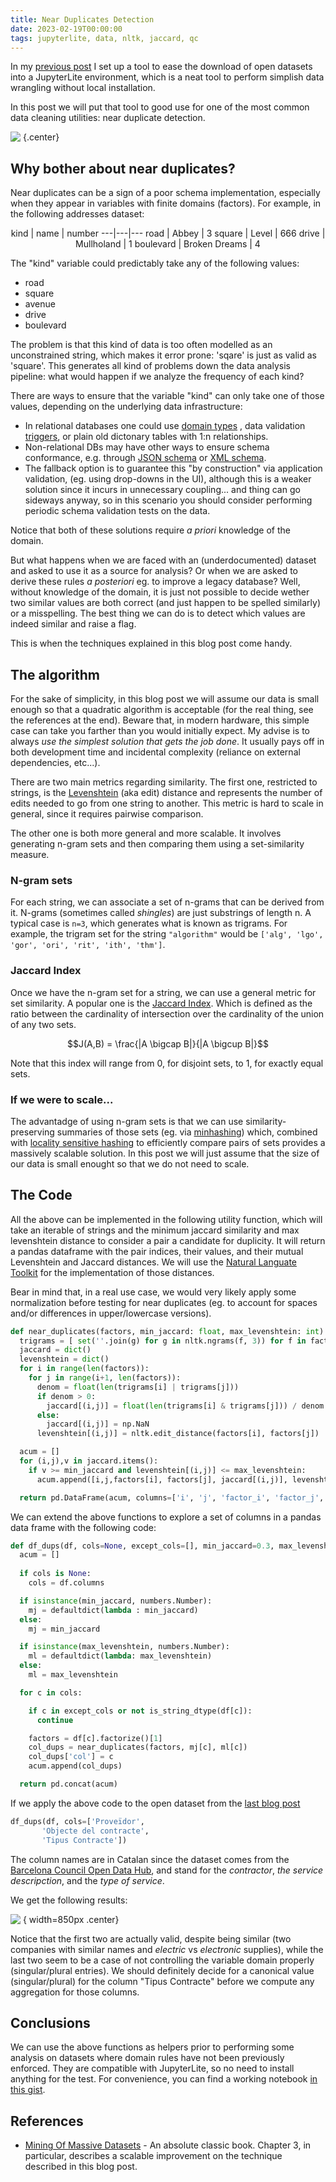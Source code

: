```yaml
---
title: Near Duplicates Detection
date: 2023-02-19T00:00:00
tags: jupyterlite, data, nltk, jaccard, qc
---
```


In my [previous
post](http://jarnaldich.me/blog/2023/01/29/jupyterlite-jsonp.html) I set up a
tool to ease the download of open datasets into a JupyterLite environment, which
is a neat tool to perform simplish data wrangling without local installation.

In this post we will put that tool to good use for one of the most common data
cleaning utilities: near duplicate detection.

![&nbsp;](/images/spiderman_double.png "spiderman double"){.center}

Why bother about near duplicates?
--

Near duplicates can be a sign of a poor schema implementation, especially when
they appear in variables with finite domains (factors). For example, in the
following addresses dataset:

<center>
kind | name | number
---|---|---
road | Abbey | 3
square | Level | 666
drive | Mullholand | 1
boulevard | Broken Dreams | 4
</center>

<p/>

The "kind" variable could predictably take any of the following values:

- road
- square
- avenue
- drive
- boulevard

The problem is that this kind of data is too often modelled as an unconstrained
string, which makes it error prone: 'sqare' is just as valid as 'square'. This
generates all kind of problems down the data analysis pipeline: what would
happen if we analyze the frequency of each kind?

There are ways to ensure that the variable "kind" can only take one of those
values, depending on the underlying data infrastructure:

- In relational databases one could use [domain
  types](https://www.postgresql.org/docs/current/sql-createdomain.html) , data
  validation
  [triggers](https://www.postgresql.org/docs/current/sql-createtrigger.html), or
  plain old dictonary tables with 1:n relationships.
- Non-relational DBs may have other ways to ensure schema conformance, e.g.
  through [JSON
  schema](https://www.mongodb.com/docs/manual/core/schema-validation/specify-json-schema/)
  or [XML schema](http://exist-db.org/exist/apps/doc/validation).
- The fallback option is to guarantee this "by construction" via
  application validation, (eg. using drop-downs in the UI), although this is a
  weaker solution since it incurs in unnecessary coupling... and thing can go
  sideways anyway, so in this scenario you should consider performing periodic
  schema validation tests on the data.

Notice that both of these solutions require _a priori_ knowledge of the domain.

But what happens when we are faced with an (underdocumented) dataset and asked
to use it as a source for analysis? Or when we are asked to derive these rules
_a posteriori_ eg. to improve a legacy database? Well, without knowledge of the
domain, it is just not possible to decide wether two similar values are both
correct (and just happen to be spelled similarly) or a misspelling. The best
thing we can do is to detect which values are indeed similar and raise a flag.

This is when the techniques explained in this blog post come handy.

## The algorithm

For the sake of simplicity, in this blog post we will assume our data is small
enough so that a quadratic algorithm is acceptable (for the real thing, see the
references at the end). Beware that, in modern hardware, this simple case can
take you farther than you would initially expect. My advise is to always *use
the simplest solution that gets the job done*. It usually pays off in both
development time and incidental complexity (reliance on external dependencies,
etc...).

There are two main metrics regarding similarity. The first one, restricted to
strings, is the
[Levenshtein](https://en.wikipedia.org/wiki/Levenshtein_distance) (aka edit)
distance and represents the number of edits needed to go from one string to
another. This metric is hard to scale in general, since it requires pairwise
comparison.

The other one is both more general and more scalable. It involves generating
n-gram sets and then comparing them using a set-similarity measure.

### N-gram sets

For each string, we can associate a set of n-grams that can be derived from it.
N-grams (sometimes called _shingles_) are just substrings of length n. A typical
case is `n=3`, which generates what is known as trigrams. For example, the
trigram set for the string `"algorithm"` would be `['alg', 'lgo', 'gor', 'ori',
'rit', 'ith', 'thm']`. 

### Jaccard Index

Once we have the n-gram set for a string, we can use a general metric for set
similarity. A popular one is the [Jaccard
Index](https://en.wikipedia.org/wiki/Jaccard_index). Which is defined as the
ratio between the cardinality of intersection over the cardinality of the union
of any two sets.

$$J(A,B) = \frac{|A \bigcap B|}{|A \bigcup B|}$$

Note that this index will range from 0, for disjoint sets, to 1, for exactly equal sets.

### If we were to scale...

The advantadge of using n-gram sets is that we can use similarity-preserving
summaries of those sets (eg. via
[minhashing](https://en.wikipedia.org/wiki/MinHash)) which, combined with
[locality sensitive
hashing](https://en.wikipedia.org/wiki/Locality-sensitive_hashing) to
efficiently compare pairs of sets provides a massively scalable solution. In
this post we will just assume that the size of our data is small enought so that
we do not need to scale.

## The Code

All the above can be implemented in the following utility function, which will
take an iterable of strings and the minimum jaccard similarity and max
levenshtein distance to consider a pair a candidate for duplicity. It will
return a pandas dataframe with the pair indices, their values, and their mutual
Levenshtein and Jaccard distances. We will use the [Natural Languate
Toolkit](https://www.nltk.org/) for the implementation of those distances.

Bear in mind that, in a real use case, we would very likely apply some
normalization before testing for near duplicates (eg. to account for spaces
and/or differences in upper/lowercase versions).

```python
def near_duplicates(factors, min_jaccard: float, max_levenshtein: int):
  trigrams = [ set(''.join(g) for g in nltk.ngrams(f, 3)) for f in factors ]
  jaccard = dict()
  levenshtein = dict()
  for i in range(len(factors)):
    for j in range(i+1, len(factors)):
      denom = float(len(trigrams[i] | trigrams[j]))
      if denom > 0:
        jaccard[(i,j)] = float(len(trigrams[i] & trigrams[j])) / denom
      else:
        jaccard[(i,j)] = np.NaN
      levenshtein[(i,j)] = nltk.edit_distance(factors[i], factors[j])

  acum = []
  for (i,j),v in jaccard.items():
    if v >= min_jaccard and levenshtein[(i,j)] <= max_levenshtein: 
      acum.append([i,j,factors[i], factors[j], jaccard[(i,j)], levenshtein[(i,j)]])

  return pd.DataFrame(acum, columns=['i', 'j', 'factor_i', 'factor_j', 'jaccard_ij', 'levenshtein_ij'])
```

We can extend the above functions to explore a set of columns in a pandas data
frame with the following code:

```python
def df_dups(df, cols=None, except_cols=[], min_jaccard=0.3, max_levenshtein=4):
  acum = []
  
  if cols is None:
    cols = df.columns

  if isinstance(min_jaccard, numbers.Number):
    mj = defaultdict(lambda : min_jaccard)
  else:
    mj = min_jaccard

  if isinstance(max_levenshtein, numbers.Number):
    ml = defaultdict(lambda: max_levenshtein)
  else:
    ml = max_levenshtein

  for c in cols:

    if c in except_cols or not is_string_dtype(df[c]):
      continue

    factors = df[c].factorize()[1]
    col_dups = near_duplicates(factors, mj[c], ml[c])
    col_dups['col'] = c
    acum.append(col_dups)

  return pd.concat(acum)
```

If we apply the above code to the open dataset from the [last blog
post](http://jarnaldich.me/blog/2023/01/29/jupyterlite-jsonp.html)

```python
df_dups(df, cols=['Proveïdor',
       'Objecte del contracte', 
       'Tipus Contracte'])
```

The column names are in Catalan since the dataset comes from the [Barcelona
Council Open Data Hub](https://opendata-ajuntament.barcelona.cat/), and stand
for the *contractor*, *the service descripction*, and the *type of service*.

We get the following results:

![&nbsp;](/images/near_dups_menors.png "spiderman double"){ width=850px .center}

Notice that the first two are actually valid, despite being similar (two
companies with similar names and *electric* vs *electronic* supplies), while the
last two seem to be a case of not controlling the variable domain properly
(singular/plural entries). We should definitely decide for a canonical value
(singular/plural) for the column "Tipus Contracte" before we compute any
aggregation for those columns.

## Conclusions

We can use the above functions as helpers prior to performing some analysis on
datasets where domain rules have not been previously enforced. They are
compatible with JupyterLite, so no need to install anything for the test. For
convenience, you can find a working notebook [in this
gist](https://gist.github.com/jarnaldich/24ece34b6fb441c3ef8878a39a265b82).

## References

- [Mining Of Massive Datasets](http://www.mmds.org/) - An absolute classic book.
  Chapter 3, in particular, describes a scalable improvement on the technique
  described in this blog post.
